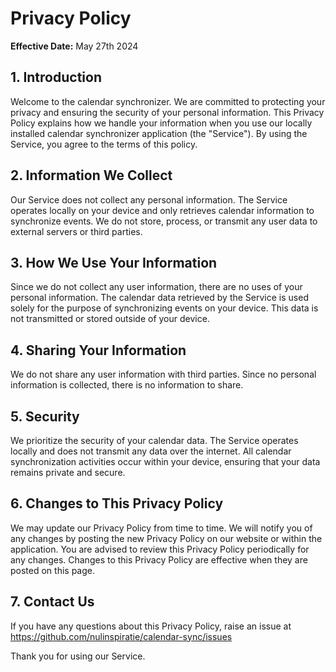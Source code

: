 # Privacy Policy

**Effective Date:** May 27th 2024

## 1. Introduction

Welcome to the calendar synchronizer. We are committed to protecting your privacy and ensuring the security of your personal information. This Privacy Policy explains how we handle your information when you use our locally installed calendar synchronizer application (the "Service"). By using the Service, you agree to the terms of this policy.

## 2. Information We Collect

Our Service does not collect any personal information. The Service operates locally on your device and only retrieves calendar information to synchronize events. We do not store, process, or transmit any user data to external servers or third parties.

## 3. How We Use Your Information

Since we do not collect any user information, there are no uses of your personal information. The calendar data retrieved by the Service is used solely for the purpose of synchronizing events on your device. This data is not transmitted or stored outside of your device.

## 4. Sharing Your Information

We do not share any user information with third parties. Since no personal information is collected, there is no information to share.

## 5. Security

We prioritize the security of your calendar data. The Service operates locally and does not transmit any data over the internet. All calendar synchronization activities occur within your device, ensuring that your data remains private and secure.

## 6. Changes to This Privacy Policy

We may update our Privacy Policy from time to time. We will notify you of any changes by posting the new Privacy Policy on our website or within the application. You are advised to review this Privacy Policy periodically for any changes. Changes to this Privacy Policy are effective when they are posted on this page.

## 7. Contact Us

If you have any questions about this Privacy Policy, raise an issue at
https://github.com/nulinspiratie/calendar-sync/issues

Thank you for using our Service.